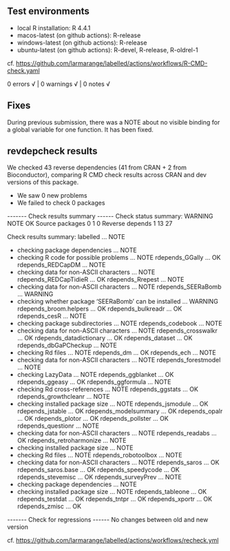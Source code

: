 ## Test environments

* local R installation: R 4.4.1
* macos-latest (on github actions): R-release
* windows-latest (on github actions): R-release
* ubuntu-latest (on github actions): R-devel, R-release, R-oldrel-1

cf. https://github.com/larmarange/labelled/actions/workflows/R-CMD-check.yaml

0 errors √ | 0 warnings √ | 0 notes √

## Fixes

During previous submission, there was a NOTE about no visible binding for a
global variable for one function. It has been fixed.

## revdepcheck results

We checked 43 reverse dependencies (41 from CRAN + 2 from Bioconductor), comparing R CMD check results across CRAN and dev versions of this package.

 * We saw 0 new problems
 * We failed to check 0 packages

------- Check results summary ------
Check status summary:
                  WARNING NOTE OK
  Source packages       0    1  0
  Reverse depends       1   13 27

Check results summary:
labelled ... NOTE
* checking package dependencies ... NOTE
* checking R code for possible problems ... NOTE
rdepends_GGally ... OK
rdepends_REDCapDM ... NOTE
* checking data for non-ASCII characters ... NOTE
rdepends_REDCapTidieR ... OK
rdepends_Rrepest ... NOTE
* checking data for non-ASCII characters ... NOTE
rdepends_SEERaBomb ... WARNING
* checking whether package ‘SEERaBomb’ can be installed ... WARNING
rdepends_broom.helpers ... OK
rdepends_bulkreadr ... OK
rdepends_cesR ... NOTE
* checking package subdirectories ... NOTE
rdepends_codebook ... NOTE
* checking data for non-ASCII characters ... NOTE
rdepends_crosswalkr ... OK
rdepends_datadictionary ... OK
rdepends_dataset ... OK
rdepends_dbGaPCheckup ... NOTE
* checking Rd files ... NOTE
rdepends_dm ... OK
rdepends_ech ... NOTE
* checking data for non-ASCII characters ... NOTE
rdepends_forestmodel ... NOTE
* checking LazyData ... NOTE
rdepends_ggblanket ... OK
rdepends_ggeasy ... OK
rdepends_ggformula ... NOTE
* checking Rd cross-references ... NOTE
rdepends_ggstats ... OK
rdepends_growthcleanr ... NOTE
* checking installed package size ... NOTE
rdepends_jsmodule ... OK
rdepends_jstable ... OK
rdepends_modelsummary ... OK
rdepends_opalr ... OK
rdepends_plotor ... OK
rdepends_pollster ... OK
rdepends_questionr ... NOTE
* checking data for non-ASCII characters ... NOTE
rdepends_readabs ... OK
rdepends_retroharmonize ... NOTE
* checking installed package size ... NOTE
* checking Rd files ... NOTE
rdepends_robotoolbox ... NOTE
* checking data for non-ASCII characters ... NOTE
rdepends_saros ... OK
rdepends_saros.base ... OK
rdepends_speedycode ... OK
rdepends_stevemisc ... OK
rdepends_surveyPrev ... NOTE
* checking package dependencies ... NOTE
* checking installed package size ... NOTE
rdepends_tableone ... OK
rdepends_testdat ... OK
rdepends_tntpr ... OK
rdepends_xportr ... OK
rdepends_zmisc ... OK

------- Check for regressions ------
No changes between old and new version

cf. https://github.com/larmarange/labelled/actions/workflows/recheck.yml
